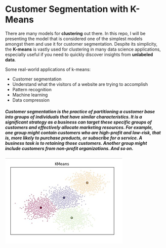 # Customer Segmentation with K-Means

There are many models for **clustering** out there. In this repo, I will be presenting the model that is considered one of the simplest models amongst them and use it for customer segmentation. Despite its simplicity, the **K-means** is vastly used for clustering in many data science applications, especially useful if you need to quickly discover insights from **unlabeled data**.

Some real-world applications of k-means:

-   Customer segmentation
-   Understand what the visitors of a website are trying to accomplish
-   Pattern recognition
-   Machine learning
-   Data compression


##### Customer segmentation is the practice of partitioning a customer base into groups of individuals that have similar characteristics. It is a significant strategy as a business can target these specific groups of customers and effectively allocate marketing resources. For example, one group might contain customers who are high-profit and low-risk, that is, more likely to purchase products, or subscribe for a service. A business task is to retaining those customers. Another group might include customers from non-profit organizations. And so on.


![image](images/kmeans.jpg)
